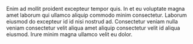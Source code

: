 

Enim ad mollit proident excepteur tempor quis. In et eu voluptate magna amet laborum qui ullamco aliquip commodo minim consectetur. Laborum eiusmod do excepteur id id nisi nostrud ad. Consectetur veniam nulla veniam consectetur velit aliqua amet aliquip consectetur velit id aliqua eiusmod. Irure minim magna ullamco velit eu dolor.